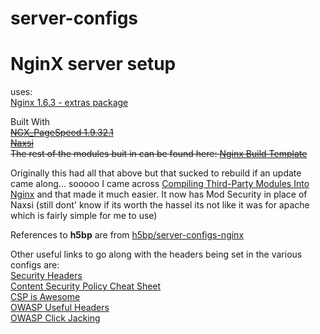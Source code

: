 # server-configs  

# NginX server setup

uses:  
[Nginx 1.6.3 - extras package](http://nginx.org/)  

Built With  
~~[NGX_PageSpeed 1.9.32.1](https://developers.google.com/speed/pagespeed/module/build_ngx_pagespeed_from_source)~~  
~~[Naxsi](https://github.com/nbs-system/naxsi)~~  
~~The rest of the modules buit in can be found here: [Nginx Build Template](https://github.com/cdowdy/corydowdy.com-site/blob/33f37850e2f7991d572a12c61ffa0c86742e20b6/server-configs/nginx-version-modules-TEMPLATE.md)~~  

Originally this had all that above but that sucked to rebuild if an update came along... sooooo I came across [Compiling Third-Party Modules Into Nginx](https://serversforhackers.com/compiling-third-party-modules-into-nginx) and that made it much easier. It now has Mod Security in place of Naxsi (still dont' know if its worth the hassel its not like it was for apache which is fairly simple for me to use)  

References to __h5bp__ are from [h5bp/server-configs-nginx](https://github.com/h5bp/server-configs-nginx)


Other useful links to go along with the headers being set in the various configs are:  
[Security Headers](https://securityheaders.com)  
[Content Security Policy Cheat Sheet](https://www.owasp.org/index.php/Content_Security_Policy_Cheat_Sheet)  
[CSP is Awesome](http://cspisawesome.com/)  
[OWASP Useful Headers](https://www.owasp.org/index.php/List_of_useful_HTTP_headers)  
[OWASP Click Jacking](https://www.owasp.org/index.php/Clickjacking_Defense_Cheat_Sheet)  

